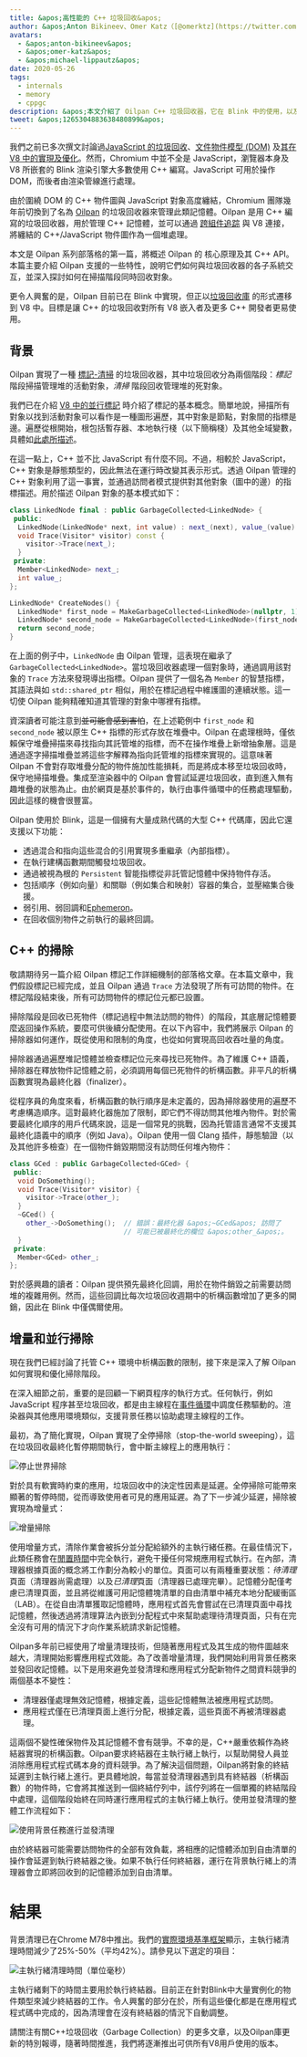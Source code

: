 ```yaml
---
title: &apos;高性能的 C++ 垃圾回收&apos;
author: &apos;Anton Bikineev、Omer Katz（[@omerktz](https://twitter.com/omerktz)）及 Michael Lippautz（[@mlippautz](https://twitter.com/mlippautz)），C++ 記憶體專家&apos;
avatars:
  - &apos;anton-bikineev&apos;
  - &apos;omer-katz&apos;
  - &apos;michael-lippautz&apos;
date: 2020-05-26
tags:
  - internals
  - memory
  - cppgc
description: &apos;本文介紹了 Oilpan C++ 垃圾回收器，它在 Blink 中的使用，以及如何優化垃圾回收（即回收不可達記憶體）。&apos;
tweet: &apos;1265304883638480899&apos;
---
```


我們之前已多次撰文討論過[JavaScript 的垃圾回收](https://v8.dev/blog/trash-talk)、[文件物件模型 (DOM)](https://v8.dev/blog/concurrent-marking) 及[其在 V8 中的實現及優化](https://v8.dev/blog/tracing-js-dom)。然而，Chromium 中並不全是 JavaScript，瀏覽器本身及 V8 所嵌套的 Blink 渲染引擎大多數使用 C++ 編寫。JavaScript 可用於操作 DOM，而後者由渲染管線進行處理。

<!--truncate-->
由於圍繞 DOM 的 C++ 物件圖與 JavaScript 對象高度纏結，Chromium 團隊幾年前切換到了名為 [Oilpan](https://www.youtube.com/watch?v=_uxmEyd6uxo) 的垃圾回收器來管理此類記憶體。Oilpan 是用 C++ 編寫的垃圾回收器，用於管理 C++ 記憶體，並可以通過 [跨組件追踪](https://research.google/pubs/pub47359/) 與 V8 連接，將纏結的 C++/JavaScript 物件圖作為一個堆處理。

本文是 Oilpan 系列部落格的第一篇，將概述 Oilpan 的 核心原理及其 C++ API。本篇主要介紹 Oilpan 支援的一些特性，說明它們如何與垃圾回收器的各子系統交互，並深入探討如何在掃描階段同時回收對象。

更令人興奮的是，Oilpan 目前已在 Blink 中實現，但正以[垃圾回收庫](https://chromium.googlesource.com/v8/v8.git/+/HEAD/include/cppgc/) 的形式遷移到 V8 中。目標是讓 C++ 的垃圾回收對所有 V8 嵌入者及更多 C++ 開發者更易使用。

## 背景

Oilpan 實現了一種 [標記-清掃](https://en.wikipedia.org/wiki/Tracing_garbage_collection) 的垃圾回收器，其中垃圾回收分為兩個階段：*標記* 階段掃描管理堆的活動對象，*清掃* 階段回收管理堆的死對象。

我們已在介紹 [V8 中的並行標記](https://v8.dev/blog/concurrent-marking) 時介紹了標記的基本概念。簡單地說，掃描所有對象以找到活動對象可以看作是一種圖形遍歷，其中對象是節點，對象間的指標是邊。遍歷從根開始，根包括暫存器、本地執行棧（以下簡稱棧）及其他全域變數，具體如[此處所描述](https://v8.dev/blog/concurrent-marking#background)。

在這一點上，C++ 並不比 JavaScript 有什麼不同。不過，相較於 JavaScript，C++ 對象是靜態類型的，因此無法在運行時改變其表示形式。透過 Oilpan 管理的 C++ 對象利用了這一事實，並通過訪問者模式提供對其他對象（圖中的邊）的指標描述。用於描述 Oilpan 對象的基本模式如下：

```cpp
class LinkedNode final : public GarbageCollected<LinkedNode> {
 public:
  LinkedNode(LinkedNode* next, int value) : next_(next), value_(value) {}
  void Trace(Visitor* visitor) const {
    visitor->Trace(next_);
  }
 private:
  Member<LinkedNode> next_;
  int value_;
};

LinkedNode* CreateNodes() {
  LinkedNode* first_node = MakeGarbageCollected<LinkedNode>(nullptr, 1);
  LinkedNode* second_node = MakeGarbageCollected<LinkedNode>(first_node, 2);
  return second_node;
}
```

在上面的例子中，`LinkedNode` 由 Oilpan 管理，這表現在繼承了 `GarbageCollected<LinkedNode>`。當垃圾回收器處理一個對象時，通過調用該對象的 `Trace` 方法來發現導出指標。Oilpan 提供了一個名為 `Member` 的智慧指標，其語法與如 `std::shared_ptr` 相似，用於在標記過程中維護圖的連續狀態。這一切使 Oilpan 能夠精確知道其管理的對象中哪裡有指標。

資深讀者可能注意到~~並可能會感到害怕~~，在上述範例中 `first_node` 和 `second_node` 被以原生 C++ 指標的形式存放在堆疊中。Oilpan 在處理根時，僅依賴保守堆疊掃描來尋找指向其託管堆的指標，而不在操作堆疊上新增抽象層。這是通過逐字掃描堆疊並將這些字解釋為指向託管堆的指標來實現的。這意味著 Oilpan 不會對存取堆疊分配的物件施加性能損耗，而是將成本移至垃圾回收時，保守地掃描堆疊。集成至渲染器中的 Oilpan 會嘗試延遲垃圾回收，直到進入無有趣堆疊的狀態為止。由於網頁是基於事件的，執行由事件循環中的任務處理驅動，因此這樣的機會很豐富。

Oilpan 使用於 Blink，這是一個擁有大量成熟代碼的大型 C++ 代碼庫，因此它還支援以下功能：

- 透過混合和指向這些混合的引用實現多重繼承（內部指標）。
- 在執行建構函數期間觸發垃圾回收。
- 通過被視為根的 `Persistent` 智能指標從非託管記憶體中保持物件存活。
- 包括順序（例如向量）和關聯（例如集合和映射）容器的集合，並壓縮集合後援。
- 弱引用、弱回調和[Ephemeron](https://en.wikipedia.org/wiki/Ephemeron)。
- 在回收個別物件之前執行的最終回調。

## C++ 的掃除

敬請期待另一篇介紹 Oilpan 標記工作詳細機制的部落格文章。在本篇文章中，我們假設標記已經完成，並且 Oilpan 通過 `Trace` 方法發現了所有可訪問的物件。在標記階段結束後，所有可訪問物件的標記位元都已設置。

掃除階段是回收已死物件（標記過程中無法訪問的物件）的階段，其底層記憶體要麼返回操作系統，要麼可供後續分配使用。在以下內容中，我們將展示 Oilpan 的掃除器如何運作，既從使用和限制的角度，也從如何實現高回收吞吐量的角度。

掃除器通過遍歷堆記憶體並檢查標記位元來尋找已死物件。為了維護 C++ 語義，掃除器在釋放物件記憶體之前，必須調用每個已死物件的析構函數。非平凡的析構函數實現為最終化器（finalizer）。

從程序員的角度來看，析構函數的執行順序是未定義的，因為掃除器使用的遍歷不考慮構造順序。這對最終化器施加了限制，即它們不得訪問其他堆內物件。對於需要最終化順序的用戶代碼來說，這是一個常見的挑戰，因為托管語言通常不支援其最終化語義中的順序（例如 Java）。Oilpan 使用一個 Clang 插件，靜態驗證（以及其他許多檢查）在一個物件銷毀期間沒有訪問任何堆內物件：

```cpp
class GCed : public GarbageCollected<GCed> {
 public:
  void DoSomething();
  void Trace(Visitor* visitor) {
    visitor->Trace(other_);
  }
  ~GCed() {
    other_->DoSomething();  // 錯誤：最終化器 &apos;~GCed&apos; 訪問了
                            // 可能已被最終化的欄位 &apos;other_&apos;。
  }
 private:
  Member<GCed> other_;
};
```

對於感興趣的讀者：Oilpan 提供預先最終化回調，用於在物件銷毀之前需要訪問堆的複雜用例。然而，這些回調比每次垃圾回收週期中的析構函數增加了更多的開銷，因此在 Blink 中僅偶爾使用。

## 增量和並行掃除

現在我們已經討論了托管 C++ 環境中析構函數的限制，接下來是深入了解 Oilpan 如何實現和優化掃除階段。

在深入細節之前，重要的是回顧一下網頁程序的執行方式。任何執行，例如 JavaScript 程序甚至垃圾回收，都是由主線程在[事件循環](https://en.wikipedia.org/wiki/Event_loop)中調度任務驅動的。渲染器與其他應用環境類似，支援背景任務以協助處理主線程的工作。

最初，為了簡化實現，Oilpan 實現了全停掃除（stop-the-world sweeping），這在垃圾回收最終化暫停期間執行，會中斷主線程上的應用執行：

![停止世界掃除](/_img/high-performance-cpp-gc/stop-the-world-sweeping.svg)

對於具有軟實時約束的應用，垃圾回收中的決定性因素是延遲。全停掃除可能帶來顯著的暫停時間，從而導致使用者可見的應用延遲。為了下一步減少延遲，掃除被實現為增量式：

![增量掃除](/_img/high-performance-cpp-gc/incremental-sweeping.svg)

使用增量方式，清除作業會被拆分並分配給額外的主執行緒任務。在最佳情況下，此類任務會在[閒置時間](https://research.google/pubs/pub45361/)中完全執行，避免干擾任何常規應用程式執行。在內部，清理器根據頁面的概念將工作劃分為較小的單位。頁面可以有兩種重要狀態：*待清理*頁面（清理器尚需處理）以及*已清理*頁面（清理器已處理完畢）。記憶體分配僅考慮已清理頁面，並且將從維護可用記憶體塊清單的自由清單中補充本地分配緩衝區（LAB）。在從自由清單獲取記憶體時，應用程式首先會嘗試在已清理頁面中尋找記憶體，然後透過將清理算法內嵌到分配程式中來幫助處理待清理頁面，只有在完全沒有可用的情況下才向作業系統請求新記憶體。

Oilpan多年前已經使用了增量清理技術，但隨著應用程式及其生成的物件圖越來越大，清理開始影響應用程式效能。為了改善增量清理，我們開始利用背景任務來並發回收記憶體。以下是用來避免並發清理和應用程式分配新物件之間資料競爭的兩個基本不變性：

- 清理器僅處理無效記憶體，根據定義，這些記憶體無法被應用程式訪問。
- 應用程式僅在已清理頁面上進行分配，根據定義，這些頁面不再被清理器處理。

這兩個不變性確保物件及其記憶體不會有競爭。不幸的是，C++嚴重依賴作為終結器實現的析構函數。Oilpan要求終結器在主執行緒上執行，以幫助開發人員並消除應用程式程式碼本身的資料競爭。為了解決這個問題，Oilpan將對象的終結延遲到主執行緒上進行。更具體地說，每當並發清理器遇到具有終結器（析構函數）的物件時，它會將其推送到一個終結佇列中，該佇列將在一個單獨的終結階段中處理，這個階段始終在同時運行應用程式的主執行緒上執行。使用並發清理的整體工作流程如下：

![使用背景任務進行並發清理](/_img/high-performance-cpp-gc/concurrent-sweeping.svg)

由於終結器可能需要訪問物件的全部有效負載，將相應的記憶體添加到自由清單的操作會延遲到執行終結器之後。如果不執行任何終結器，運行在背景執行緒上的清理器會立即將回收到的記憶體添加到自由清單。

# 結果

背景清理已在Chrome M78中推出。我們的[實際環境基準框架](https://v8.dev/blog/real-world-performance)顯示，主執行緒清理時間減少了25%-50%（平均42%）。請參見以下選定的項目：

![主執行緒清理時間（單位毫秒）](/_img/high-performance-cpp-gc/results.svg)

主執行緒剩下的時間主要用於執行終結器。目前正在針對Blink中大量實例化的物件類型來減少終結器的工作。令人興奮的部分在於，所有這些優化都是在應用程式程式碼中完成的，因為清理會在沒有終結器的情況下自動調整。

請關注有關C++垃圾回收（Garbage Collection）的更多文章，以及Oilpan庫更新的特別報導，隨著時間推進，我們將逐漸推出可供所有V8用戶使用的版本。
